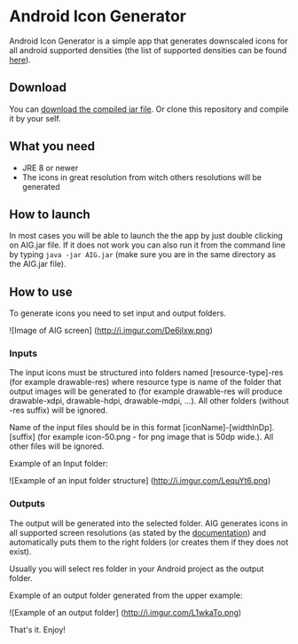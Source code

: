 # Android Icon Generator
Android Icon Generator is a simple app that generates downscaled icons for all android supported densities (the list of supported densities can be found 
[here](http://developer.android.com/guide/practices/screens_support.html#range)). 

## Download
You can [download the compiled jar file](http://kaladivo.github.io/android-icon-generator/AIG.jar). Or clone this repository
and compile it by your self.

## What you need
- JRE 8 or newer
- The icons in great resolution from witch others resolutions will be generated

## How to launch
In most cases you will be able to launch the the app by just double clicking on AIG.jar file. If it does not work you can also 
run it from the command line by typing `java -jar AIG.jar` (make sure you are in the same directory as the AIG.jar file).

## How to use
To generate icons you need to set input and output folders. 

![Image of AIG screen]
(http://i.imgur.com/De6jlxw.png)


### Inputs
The input icons must be structured into folders named [resource-type]-res (for example drawable-res) where resource
type is name of the folder that output images will be generated to (for example drawable-res will produce drawable-xdpi,
drawable-hdpi, drawable-mdpi, ...). All other folders (without -res suffix) will be ignored.

Name of the input files should be in this format [iconName]-[widthInDp].[suffix] (for example icon-50.png - for png image
that is 50dp wide.). All other files will be ignored.

Example of an Input folder:

![Example of an input folder structure]
(http://i.imgur.com/LequYt6.png)

### Outputs
The output will be generated into the selected folder. AIG generates icons in all supported screen resolutions (as stated
by the [documentation](http://developer.android.com/guide/practices/screens_support.html#range)) and automatically puts them
to the right folders (or creates them if they does not exist). 

Usually you will select res folder in your Android project as the output folder.

Example of an output folder generated from the upper example:

![Example of an output folder]
(http://i.imgur.com/L1wkaTo.png)



That's it. Enjoy!
